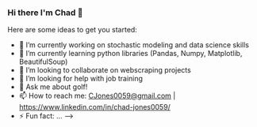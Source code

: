 ### Hi there I'm Chad 👋



Here are some ideas to get you started:

- 🔭 I’m currently working on stochastic modeling and data science skills 
- 🌱 I’m currently learning python libraries (Pandas, Numpy, Matplotlib, BeautifulSoup)
- 👯 I’m looking to collaborate on webscraping projects
- 🤔 I’m looking for help with job training
- 💬 Ask me about golf!
- 📫 How to reach me: CJones0059@gmail.com | https://www.linkedin.com/in/chad-jones0059/
- ⚡ Fun fact: ...
-->
